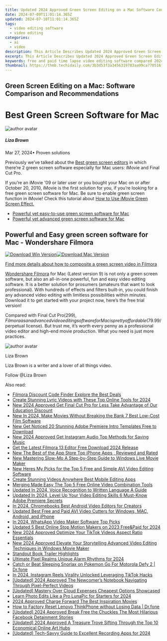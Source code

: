 ```yaml
---
title: Updated 2024 Approved Green Screen Editing on a Mac Software Comparison and Recommendations
date: 2024-07-09T11:01:14.365Z
updated: 2024-07-10T11:01:14.365Z
tags: 
  - video editing software
  - video editing
categories: 
  - ai
  - video
description: This Article Describes Updated 2024 Approved Green Screen Editing on a Mac Software Comparison and Recommendations
excerpt: This Article Describes Updated 2024 Approved Green Screen Editing on a Mac Software Comparison and Recommendations
keywords: free and paid time lapse video editing software compared 2024 update,mastering animation top software recommendations for mac and windows,create stunning animations top free and paid 3d software recommendations,green screening on a mac software options and reviews,green screen on a mac top software options explored,green screen editing on a mac software comparison and recommendations,cloud based stop motion animation software reviews and comparisons
thumbnail: https://thmb.techidaily.com/3b3d53f3a3456319783aa99ca770516fad2e58dbe2bd45f2ec6f3eb305fb3d58.png
---
```


## Green Screen Editing on a Mac: Software Comparison and Recommendations

# Best Green Screen Software for Mac

![author avatar](https://lh5.googleusercontent.com/-AIMmjowaFs4/AAAAAAAAAAI/AAAAAAAAABc/Y5UmwDaI7HU/s250-c-k/photo.jpg)

##### Liza Brown

 Mar 27, 2024• Proven solutions

Previously we’ve talked about the [Best green screen editors](https://tools.techidaily.com/wondershare/filmora/download/) in which there’re 2 green screen software especially for Mac users: iMovie and Final Cut Pro.

If you’re an iMovie '09 or later user or you bought your Mac on or after October 20, 2010, iMovie is the first solution for you, if you’re looking for a free green screen software for Mac. Be sure to enable green screen function in iMovie! Check this tutorial about [How to Use iMovie Green Screen Effect.](https://tools.techidaily.com/wondershare/filmora/download/)

* [Powerful yet easy-to-use green screen software for Mac](#part1)
* [Powerful yet advanced green screen software for Mac](#part2)

## Powerful and Easy green screen software for Mac - Wondershare Filmora

[![Download Win Version](https://images.wondershare.com/filmora/guide/download-btn-win.jpg)](https://tools.techidaily.com/wondershare/filmora/download/)[![Download Mac Version](https://images.wondershare.com/filmora/guide/download-btn-mac.jpg)](https://tools.techidaily.com/wondershare/filmora/download/)

[Find more details about how to composite a green screen video in Filmora](https://tools.techidaily.com/wondershare/filmora/download/)

[Wondershare Filmora](https://tools.techidaily.com/wondershare/filmora/download/) for Mac (Latest version 9) is not only a green screen software, but also an all-in-one powerful, fun and easy video editing software. It is a better solution for prosumers (amateurs that want to look professional). With hundreds of effects and filters built-in, you could finish any advanced video editing with limitless possibilities within minutes. Download it to get started with your project now, here’s the free trial version!

Compared with Final Cut Pro($299), Filmora as an advanced video editing software for Mac is pretty affordable ($79.99/perpetual license). But trust me, it’s worth every penny as a professional video editor and high-end movie production. What you need is just more practices.

![author avatar](https://lh5.googleusercontent.com/-AIMmjowaFs4/AAAAAAAAAAI/AAAAAAAAABc/Y5UmwDaI7HU/s250-c-k/photo.jpg)

Liza Brown

Liza Brown is a writer and a lover of all things video.

Follow @Liza Brown

<span class="atpl-alsoreadstyle">Also read:</span>
<div><ul>
<li><a href="https://video-ai-editor.techidaily.com/filmora-discount-code-finder-explore-the-best-deals/"><u>Filmora Discount Code Finder Explore the Best Deals</u></a></li>
<li><a href="https://video-ai-editor.techidaily.com/create-stunning-lyric-videos-with-these-top-online-tools-for-2024/"><u>Create Stunning Lyric Videos with These Top Online Tools for 2024</u></a></li>
<li><a href="https://video-ai-editor.techidaily.com/new-2024-approved-get-final-cut-pro-for-less-take-advantage-of-our-education-discount/"><u>New 2024 Approved Get Final Cut Pro for Less Take Advantage of Our Education Discount</u></a></li>
<li><a href="https://video-ai-editor.techidaily.com/new-in-2024-make-movies-without-breaking-the-bank-7-best-low-cost-film-software/"><u>New In 2024, Make Movies Without Breaking the Bank 7 Best Low-Cost Film Software</u></a></li>
<li><a href="https://video-ai-editor.techidaily.com/new-get-noticed-20-stunning-adobe-premiere-intro-templates-free-to-download/"><u>New Get Noticed 20 Stunning Adobe Premiere Intro Templates Free to Download</u></a></li>
<li><a href="https://video-ai-editor.techidaily.com/new-2024-approved-get-instagram-audio-top-methods-for-saving-music/"><u>New 2024 Approved Get Instagram Audio Top Methods for Saving Music</u></a></li>
<li><a href="https://video-ai-editor.techidaily.com/get-the-latest-filmora-13-editor-free-download-2024-release/"><u>Get the Latest Filmora 13 Editor Free Download 2024 Release</u></a></li>
<li><a href="https://video-ai-editor.techidaily.com/new-the-best-of-the-app-store-top-iphone-apps-reviewed-and-rated/"><u>New The Best of the App Store Top iPhone Apps , Reviewed and Rated</u></a></li>
<li><a href="https://video-ai-editor.techidaily.com/new-mastering-slow-mo-a-step-by-step-guide-to-windows-live-movie-maker/"><u>New Mastering Slow-Mo A Step-by-Step Guide to Windows Live Movie Maker</u></a></li>
<li><a href="https://video-ai-editor.techidaily.com/new-heres-my-picks-for-the-top-5-free-and-simple-avi-video-editing-software/"><u>New Heres My Picks for the Top 5 Free and Simple AVI Video Editing Software</u></a></li>
<li><a href="https://video-ai-editor.techidaily.com/create-stunning-videos-anywhere-best-mobile-editing-apps/"><u>Create Stunning Videos Anywhere Best Mobile Editing Apps</u></a></li>
<li><a href="https://video-ai-editor.techidaily.com/merging-made-easy-the-top-5-free-online-video-combination-tools/"><u>Merging Made Easy The Top 5 Free Online Video Combination Tools</u></a></li>
<li><a href="https://video-ai-editor.techidaily.com/updated-in-2024-voice-recognition-to-written-language-a-guide/"><u>Updated In 2024, Voice Recognition to Written Language A Guide</u></a></li>
<li><a href="https://video-ai-editor.techidaily.com/updated-in-2024-level-up-your-video-editing-skills-6-must-know-adobe-premiere-secrets/"><u>Updated In 2024, Level Up Your Video Editing Skills 6 Must-Know Adobe Premiere Secrets</u></a></li>
<li><a href="https://video-ai-editor.techidaily.com/in-2024-chromebooks-best-android-video-editors-for-creators/"><u>In 2024, Chromebooks Best Android Video Editors for Creators</u></a></li>
<li><a href="https://video-ai-editor.techidaily.com/updated-best-free-and-paid-avi-video-cutters-for-windows-mac-android-and-iphone/"><u>Updated Best Free and Paid AVI Video Cutters for Windows, MAC, Android, and iPhone</u></a></li>
<li><a href="https://video-ai-editor.techidaily.com/in-2024-whatsapp-video-maker-software-top-picks/"><u>In 2024, WhatsApp Video Maker Software Top Picks</u></a></li>
<li><a href="https://video-ai-editor.techidaily.com/updated-5-best-online-stop-motion-makers-on-2023-freeandpaid-for-2024/"><u>Updated 5 Best Online Stop Motion Makers on 2023 Free&Paid for 2024</u></a></li>
<li><a href="https://video-ai-editor.techidaily.com/new-2024-approved-optimize-your-tiktok-videos-aspect-ratio-essentials/"><u>New 2024 Approved Optimize Your TikTok Videos Aspect Ratio Essentials</u></a></li>
<li><a href="https://video-ai-editor.techidaily.com/new-2024-approved-elevate-your-storytelling-advanced-video-editing-techniques-in-windows-movie-maker/"><u>New 2024 Approved Elevate Your Storytelling Advanced Video Editing Techniques in Windows Movie Maker</u></a></li>
<li><a href="https://extra-hints.techidaily.com/standout-book-trailer-highlights/"><u>Standout Book Trailer Highlights</u></a></li>
<li><a href="https://some-guidance.techidaily.com/ultimate-pixel-realms-unique-alarm-rhythms-for-2024/"><u>Ultimate Pixel Realms  Unique Alarm Rhythms for 2024</u></a></li>
<li><a href="https://android-pokemon-go.techidaily.com/catch-or-beat-sleeping-snorlax-on-pokemon-go-for-motorola-defy-2-drfone-by-drfone-virtual-android/"><u>Catch or Beat Sleeping Snorlax on Pokemon Go For Motorola Defy 2 | Dr.fone</u></a></li>
<li><a href="https://instagram-video-recordings.techidaily.com/in-2024-instagram-reels-virality-unlocked-leveraging-tiktok-hacks/"><u>In 2024, Instagram Reels Virality Unlocked  Leveraging TikTok Hacks</u></a></li>
<li><a href="https://fox-access.techidaily.com/updated-2024-approved-the-newcomers-notebook-navigating-through-pixel-perfect-videos/"><u>[Updated] 2024 Approved  The Newcomer’s Notebook  Navigating Through Pixel-Perfect Videos</u></a></li>
<li><a href="https://extra-guidance.techidaily.com/updated-mastery-over-cloud-expenses-cheapest-options-showcased/"><u>[Updated] Mastery Over Cloud Expenses  Cheapest Options Showcased</u></a></li>
<li><a href="https://extra-support.techidaily.com/learn-photo-edits-like-a-pro-lunapic-for-starters-for-2024/"><u>Learn Photo Edits Like a Pro  LunaPic for Starters for 2024</u></a></li>
<li><a href="https://extra-tips.techidaily.com/2024-approved-charge-forward-the-best-inspiration-movies/"><u>2024 Approved  Charge Forward  The Best Inspiration Movies</u></a></li>
<li><a href="https://techidaily.com/how-to-factory-reset-lenovo-thinkphone-without-losing-data-drfone-by-drfone-reset-android-reset-android/"><u>How to Factory Reset Lenovo ThinkPhone without Losing Data | Dr.fone</u></a></li>
<li><a href="https://facebook-videos.techidaily.com/updated-2024-approved-break-free-the-chuckles-the-most-hilarious-facebook-detainment-stories/"><u>[Updated] 2024 Approved  Break Free the Chuckles  The Most Hilarious Facebook Detainment Stories</u></a></li>
<li><a href="https://facebook-video-footage.techidaily.com/updated-2024-approved-a-treasure-trove-sifting-through-the-top-10-economical-online-art-hubs/"><u>[Updated] 2024 Approved  A Treasure Trove  Sifting Through the Top 10 Economical Online Art Hubs</u></a></li>
<li><a href="https://screen-capture.techidaily.com/updated-tech-savvy-guide-to-excellent-recording-apps-for-2024/"><u>[Updated] Tech-Savvy Guide to Excellent Recording Apps for 2024</u></a></li>
</ul></div>

<ins class="adsbygoogle"
      style="display:block"
      data-ad-client="ca-pub-7571918770474297"
      data-ad-slot="8358498916"
      data-ad-format="auto"
      data-full-width-responsive="true"></ins>